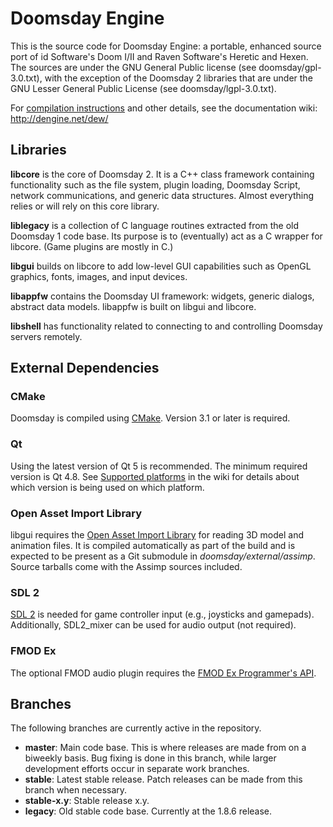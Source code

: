 # Doomsday Engine

This is the source code for Doomsday Engine: a portable, enhanced source port of id Software's Doom I/II and Raven Software's Heretic and Hexen. The sources are under the GNU General Public license (see doomsday/gpl-3.0.txt), with the exception of the Doomsday 2 libraries that are under the GNU Lesser General Public License (see doomsday/lgpl-3.0.txt).

For [compilation instructions](http://dengine.net/dew/index.php?title=Compilation) and other details, see the documentation wiki: http://dengine.net/dew/

## Libraries

**libcore** is the core of Doomsday 2. It is a C++ class framework containing functionality such as the file system, plugin loading, Doomsday Script, network communications, and generic data structures. Almost everything relies or will rely on this core library.

**liblegacy** is a collection of C language routines extracted from the old Doomsday 1 code base. Its purpose is to (eventually) act as a C wrapper for libcore. (Game plugins are mostly in C.)

**libgui** builds on libcore to add low-level GUI capabilities such as OpenGL graphics, fonts, images, and input devices.

**libappfw** contains the Doomsday UI framework: widgets, generic dialogs, abstract data models. libappfw is built on libgui and libcore.

**libshell** has functionality related to connecting to and controlling Doomsday servers remotely.

## External Dependencies

### CMake

Doomsday is compiled using [CMake](http://cmake.org/). Version 3.1 or later is required.

### Qt

Using the latest version of Qt 5 is recommended. The minimum required version is Qt 4.8. See [Supported platforms](http://dengine.net/dew/index.php?title=Supported_platforms) in the wiki for details about which version is being used on which platform.

### Open Asset Import Library

libgui requires the [Open Asset Import Library](http://assimp.sourceforge.net/lib_html/index.html) for reading 3D model and animation files. It is compiled automatically as part of the build and is expected to be present as a Git submodule in _doomsday/external/assimp_. Source tarballs come with the Assimp sources included.

### SDL 2

[SDL 2](http://libsdl.org) is needed for game controller input (e.g., joysticks and gamepads). Additionally, SDL2_mixer can be used for audio output (not required).

### FMOD Ex

The optional FMOD audio plugin requires the [FMOD Ex Programmer's API](http://fmod.org/).

## Branches

The following branches are currently active in the repository.

- **master**: Main code base. This is where releases are made from on a biweekly basis. Bug fixing is done in this branch, while larger development efforts occur in separate work branches.
- **stable**: Latest stable release. Patch releases can be made from this branch when necessary.
- **stable-x.y**: Stable release x.y.
- **legacy**: Old stable code base. Currently at the 1.8.6 release.

